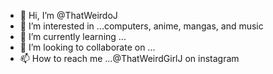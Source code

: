 - 👋 Hi, I’m @ThatWeirdoJ
- 👀 I’m interested in ...computers, anime, mangas, and music
- 🌱 I’m currently learning ...
- 💞️ I’m looking to collaborate on ...
- 📫 How to reach me ...@ThatWeirdGirlJ on instagram

<!---
ThatWeirdoJ/ThatWeirdoJ is a ✨ special ✨ repository because its `README.md` (this file) appears on your GitHub profile.
You can click the Preview link to take a look at your changes.
--->
